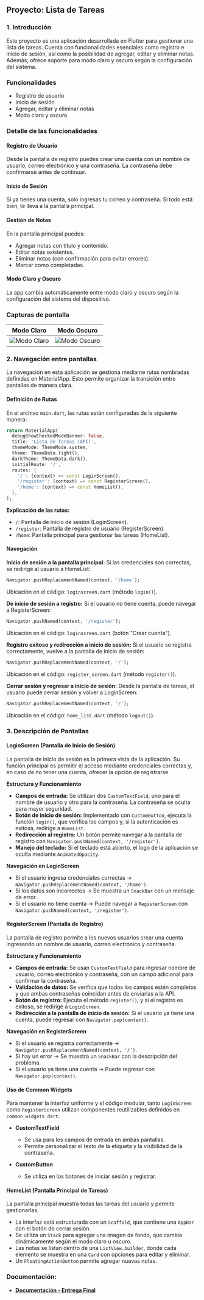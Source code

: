 ## **Proyecto: Lista de Tareas**

### **1. Introducción**
Este proyecto es una aplicación desarrollada en Flutter para gestionar una lista de tareas. Cuenta con funcionalidades esenciales como registro e inicio de sesión, así como la posibilidad de agregar, editar y eliminar notas. Además, ofrece soporte para modo claro y oscuro según la configuración del sistema.

### **Funcionalidades**
- Registro de usuario
- Inicio de sesión
- Agregar, editar y eliminar notas
- Modo claro y oscuro


### **Detalle de las funcionalidades**

#### **Registro de Usuario**
Desde la pantalla de registro puedes crear una cuenta con un nombre de usuario, correo electrónico y una contraseña. La contraseña debe confirmarse antes de continuar.

#### **Inicio de Sesión**
Si ya tienes una cuenta, solo ingresas tu correo y contraseña. Si todo está bien, te lleva a la pantalla principal.

#### **Gestión de Notas**
En la pantalla principal puedes:
- Agregar notas con título y contenido.
- Editar notas existentes.
- Eliminar notas (con confirmación para evitar errores).
- Marcar como completadas.

#### **Modo Claro y Oscuro**
La app cambia automáticamente entre modo claro y oscuro según la configuración del sistema del dispositivo.

### **Capturas de pantalla**

| Modo Claro | Modo Oscuro |
|------------|-------------|
| ![Modo Claro](lib/resources/screenshoot/modoclaro.png) | ![Modo Oscuro](lib/resources/screenshoot/modooscuro.png) |

### **2. Navegación entre pantallas**

La navegación en esta aplicación se gestiona mediante rutas nombradas definidas en MaterialApp. Esto permite organizar la transición entre pantallas de manera clara.

#### **Definición de Rutas**
En el archivo `main.dart`, las rutas están configuradas de la siguiente manera:

```dart
return MaterialApp(
  debugShowCheckedModeBanner: false,
  title: 'Lista de Tareas (API)',
  themeMode: ThemeMode.system,
  theme: ThemeData.light(),
  darkTheme: ThemeData.dark(),
  initialRoute: '/',
  routes: {
    '/': (context) => const LoginScreen(),
    '/register': (context) => const RegisterScreen(),
    '/home': (context) => const HomeList(),
  },
);
```

**Explicación de las rutas:**
- `/`: Pantalla de inicio de sesión (LoginScreen).
- `/register`: Pantalla de registro de usuario (RegisterScreen).
- `/home`: Pantalla principal para gestionar las tareas (HomeList).

#### **Navegación**

**Inicio de sesión a la pantalla principal:**
Si las credenciales son correctas, se redirige al usuario a HomeList:
```dart
Navigator.pushReplacementNamed(context, '/home');
```
Ubicación en el código: `loginscreen.dart` (método `login()`).

**De inicio de sesión a registro:**
Si el usuario no tiene cuenta, puede navegar a RegisterScreen:
```dart
Navigator.pushNamed(context, '/register');
```
Ubicación en el código: `loginscreen.dart` (botón "Crear cuenta").

**Registro exitoso y redirección a inicio de sesión:**
Si el usuario se registra correctamente, vuelve a la pantalla de inicio de sesión:
```dart
Navigator.pushReplacementNamed(context, '/');
```
Ubicación en el código: `register_screen.dart` (método `register()`).

**Cerrar sesión y regresar a inicio de sesión:**
Desde la pantalla de tareas, el usuario puede cerrar sesión y volver a LoginScreen:
```dart
Navigator.pushReplacementNamed(context, '/');
```
Ubicación en el código: `home_list.dart` (método `logout()`).

### **3. Descripción de Pantallas**

#### **LoginScreen (Pantalla de Inicio de Sesión)**
La pantalla de inicio de sesión es la primera vista de la aplicación. Su función principal es permitir el acceso mediante credenciales correctas y, en caso de no tener una cuenta, ofrecer la opción de registrarse.

**Estructura y Funcionamiento**
- **Campos de entrada:** Se utilizan dos `CustomTextField`, uno para el nombre de usuario y otro para la contraseña. La contraseña se oculta para mayor seguridad.
- **Botón de inicio de sesión:** Implementado con `CustomButton`, ejecuta la función `login()`, que verifica los campos y, si la autenticación es exitosa, redirige a `HomeList`.
- **Redirección al registro:** Un botón permite navegar a la pantalla de registro con `Navigator.pushNamed(context, '/register')`.
- **Manejo del teclado:** Si el teclado está abierto, el logo de la aplicación se oculta mediante `AnimatedOpacity`.

**Navegación en LoginScreen**
- Si el usuario ingresa credenciales correctas → `Navigator.pushReplacementNamed(context, '/home')`.
- Si los datos son incorrectos → Se muestra un `SnackBar` con un mensaje de error.
- Si el usuario no tiene cuenta → Puede navegar a `RegisterScreen` con `Navigator.pushNamed(context, '/register')`.

#### **RegisterScreen (Pantalla de Registro)**
La pantalla de registro permite a los nuevos usuarios crear una cuenta ingresando un nombre de usuario, correo electrónico y contraseña.

**Estructura y Funcionamiento**
- **Campos de entrada:** Se usan `CustomTextField` para ingresar nombre de usuario, correo electrónico y contraseña, con un campo adicional para confirmar la contraseña.
- **Validación de datos:** Se verifica que todos los campos estén completos y que ambas contraseñas coincidan antes de enviarlas a la API.
- **Botón de registro:** Ejecuta el método `register()`, y si el registro es exitoso, se redirige a `LoginScreen`.
- **Redirección a la pantalla de inicio de sesión:** Si el usuario ya tiene una cuenta, puede regresar con `Navigator.pop(context)`.

**Navegación en RegisterScreen**
- Si el usuario se registra correctamente → `Navigator.pushReplacementNamed(context, '/')`.
- Si hay un error → Se muestra un `SnackBar` con la descripción del problema.
- Si el usuario ya tiene una cuenta → Puede regresar con `Navigator.pop(context)`.

#### **Uso de Common Widgets**
Para mantener la interfaz uniforme y el código modular, tanto `LoginScreen` como `RegisterScreen` utilizan componentes reutilizables definidos en `common_widgets.dart`.

- **CustomTextField**
  - Se usa para los campos de entrada en ambas pantallas.
  - Permite personalizar el texto de la etiqueta y la visibilidad de la contraseña.

- **CustomButton**
  - Se utiliza en los botones de iniciar sesión y registrar.

#### **HomeList (Pantalla Principal de Tareas)**
La pantalla principal muestra todas las tareas del usuario y permite gestionarlas.

- La interfaz está estructurada con un `Scaffold`, que contiene una `AppBar` con el botón de cerrar sesión.
- Se utiliza un `Stack` para agregar una imagen de fondo, que cambia dinámicamente según el modo claro u oscuro.
- Las notas se listan dentro de una `ListView.builder`, donde cada elemento se muestra en una `Card` con opciones para editar y eliminar.
- Un `FloatingActionButton` permite agregar nuevas notas.

### **Documentación:**

* **[Documentación - Entrega Final](lib/resources/documentation/documentationEntrega.md)**
